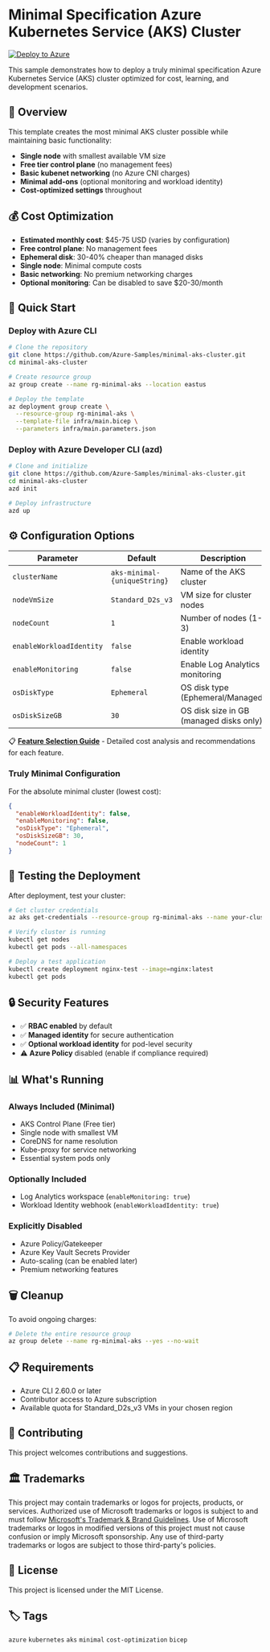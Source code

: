 # Minimal Specification Azure Kubernetes Service (AKS) Cluster

[![Deploy to Azure](https://aka.ms/deploytoazurebutton)](https://portal.azure.com/#create/Microsoft.Template/uri/https%3A%2F%2Fraw.githubusercontent.com%2FAzure-Samples%2FAKS-Minimal-Cluster-Spec%2Fmain%2Farm%2Fazuredeploy.json)

This sample demonstrates how to deploy a truly minimal specification Azure Kubernetes Service (AKS) cluster optimized for cost, learning, and development scenarios.

## 🎯 Overview

This template creates the most minimal AKS cluster possible while maintaining basic functionality:

- **Single node** with smallest available VM size  
- **Free tier control plane** (no management fees)  
- **Basic kubenet networking** (no Azure CNI charges)  
- **Minimal add-ons** (optional monitoring and workload identity)  
- **Cost-optimized settings** throughout  

## 💰 Cost Optimization

- **Estimated monthly cost**: $45-75 USD (varies by configuration)
- **Free control plane**: No management fees
- **Ephemeral disk**: 30-40% cheaper than managed disks
- **Single node**: Minimal compute costs  
- **Basic networking**: No premium networking charges
- **Optional monitoring**: Can be disabled to save $20-30/month

## 🚀 Quick Start

### Deploy with Azure CLI

```bash
# Clone the repository
git clone https://github.com/Azure-Samples/minimal-aks-cluster.git
cd minimal-aks-cluster

# Create resource group
az group create --name rg-minimal-aks --location eastus

# Deploy the template
az deployment group create \
  --resource-group rg-minimal-aks \
  --template-file infra/main.bicep \
  --parameters infra/main.parameters.json
```

### Deploy with Azure Developer CLI (azd)

```bash
# Clone and initialize
git clone https://github.com/Azure-Samples/minimal-aks-cluster.git
cd minimal-aks-cluster
azd init

# Deploy infrastructure
azd up
```

## ⚙️ Configuration Options

| Parameter | Default | Description |
|-----------|---------|-------------|
| `clusterName` | `aks-minimal-{uniqueString}` | Name of the AKS cluster |
| `nodeVmSize` | `Standard_D2s_v3` | VM size for cluster nodes |
| `nodeCount` | `1` | Number of nodes (1-3) |
| `enableWorkloadIdentity` | `false` | Enable workload identity |
| `enableMonitoring` | `false` | Enable Log Analytics monitoring |
| `osDiskType` | `Ephemeral` | OS disk type (Ephemeral/Managed) |
| `osDiskSizeGB` | `30` | OS disk size in GB (managed disks only) |

📋 **[Feature Selection Guide](FEATURE-SELECTION-GUIDE.md)** - Detailed cost analysis and recommendations for each feature.

### Truly Minimal Configuration

For the absolute minimal cluster (lowest cost):

```json
{
  "enableWorkloadIdentity": false,
  "enableMonitoring": false,
  "osDiskType": "Ephemeral",
  "osDiskSizeGB": 30,
  "nodeCount": 1
}
```

## 🧪 Testing the Deployment

After deployment, test your cluster:

```bash
# Get cluster credentials
az aks get-credentials --resource-group rg-minimal-aks --name your-cluster-name

# Verify cluster is running
kubectl get nodes
kubectl get pods --all-namespaces

# Deploy a test application
kubectl create deployment nginx-test --image=nginx:latest
kubectl get pods
```

## 🔒 Security Features

- ✅ **RBAC enabled** by default
- ✅ **Managed identity** for secure authentication  
- ✅ **Optional workload identity** for pod-level security
- ⚠️ **Azure Policy** disabled (enable if compliance required)

## 📊 What's Running

### Always Included (Minimal)

- AKS Control Plane (Free tier)
- Single node with smallest VM
- CoreDNS for name resolution
- Kube-proxy for service networking
- Essential system pods only

### Optionally Included

- Log Analytics workspace (`enableMonitoring: true`)
- Workload Identity webhook (`enableWorkloadIdentity: true`)

### Explicitly Disabled

- Azure Policy/Gatekeeper
- Azure Key Vault Secrets Provider  
- Auto-scaling (can be enabled later)
- Premium networking features

## 🗑️ Cleanup

To avoid ongoing charges:

```bash
# Delete the entire resource group
az group delete --name rg-minimal-aks --yes --no-wait
```

## 📋 Requirements

- Azure CLI 2.60.0 or later
- Contributor access to Azure subscription
- Available quota for Standard_D2s_v3 VMs in your chosen region

## 🤝 Contributing

This project welcomes contributions and suggestions.

## 🏛️ Trademarks

This project may contain trademarks or logos for projects, products, or services. Authorized use of Microsoft trademarks or logos is subject to and must follow [Microsoft's Trademark & Brand Guidelines](https://www.microsoft.com/legal/intellectualproperty/trademarks/usage/general). Use of Microsoft trademarks or logos in modified versions of this project must not cause confusion or imply Microsoft sponsorship. Any use of third-party trademarks or logos are subject to those third-party's policies.

## 📜 License

This project is licensed under the MIT License.

## 🏷️ Tags

`azure` `kubernetes` `aks` `minimal` `cost-optimization` `bicep`
